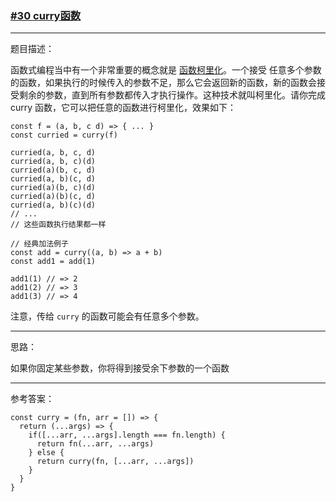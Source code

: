 ### [#30 curry函数](http://scriptoj.mangojuice.top/problems/30)

----
题目描述：

函数式编程当中有一个非常重要的概念就是 [函数柯里化](https://zh.wikipedia.org/wiki/%E6%9F%AF%E9%87%8C%E5%8C%96)。一个接受 任意多个参数 的函数，如果执行的时候传入的参数不足，那么它会返回新的函数，新的函数会接受剩余的参数，直到所有参数都传入才执行操作。这种技术就叫柯里化。请你完成 curry 函数，它可以把任意的函数进行柯里化，效果如下：

```
const f = (a, b, c d) => { ... }
const curried = curry(f)

curried(a, b, c, d)
curried(a, b, c)(d)
curried(a)(b, c, d)
curried(a, b)(c, d)
curried(a)(b, c)(d)
curried(a)(b)(c, d)
curried(a, b)(c)(d)
// ...
// 这些函数执行结果都一样

// 经典加法例子
const add = curry((a, b) => a + b)
const add1 = add(1)

add1(1) // => 2
add1(2) // => 3
add1(3) // => 4
```
注意，传给 `curry` 的函数可能会有任意多个参数。

----
思路：

如果你固定某些参数，你将得到接受余下参数的一个函数

----
参考答案：

```
const curry = (fn, arr = []) => {
  return (...args) => {
    if([...arr, ...args].length === fn.length) {
      return fn(...arr, ...args)
    } else {
      return curry(fn, [...arr, ...args])
    }
  }
}
```




